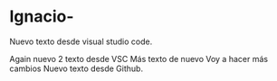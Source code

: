# Ignacio-

Nuevo texto desde visual studio code.

Again nuevo 2 texto desde VSC
Más texto de nuevo
Voy a hacer más cambios
Nuevo texto desde Github.
